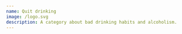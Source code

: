 ```yaml
---
name: Quit drinking
image: /logo.svg
description: A category about bad drinking habits and alcoholism.
---
```


